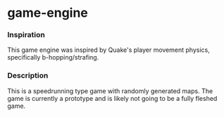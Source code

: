 # game-engine

### Inspiration
This game engine was inspired by Quake's player movement physics, specifically b-hopping/strafing. 

### Description
This is a speedrunning type game with randomly generated maps. 
The game is currently a prototype and is likely not going to be a fully fleshed game.
